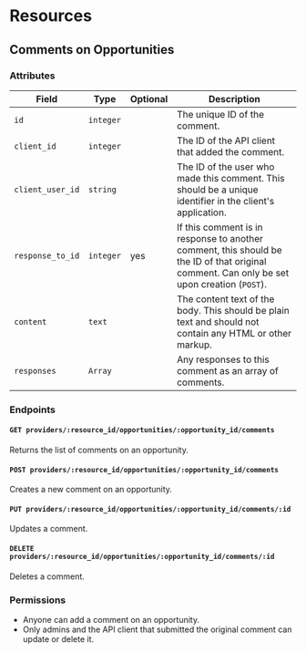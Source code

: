 # Resources

## Comments on Opportunities

### Attributes

Field            | Type      | Optional | Description                        
-----------------|-----------|----------|------------------------------------
`id`             | `integer` |          | The unique ID of the comment.
`client_id`      | `integer` |          | The ID of the API client that added the comment.
`client_user_id` | `string`  |          | The ID of the user who made this comment. This should be a unique identifier in the client's application.
`response_to_id` | `integer` | yes      | If this comment is in response to another comment, this should be the ID of that original comment. Can only be set upon creation (`POST`).
`content`        | `text`    |          | The content text of the body. This should be plain text and should not contain any HTML or other markup.
`responses`      | `Array`   |          | Any responses to this comment as an array of comments.

### Endpoints

#### `GET providers/:resource_id/opportunities/:opportunity_id/comments`

Returns the list of comments on an opportunity.

#### `POST providers/:resource_id/opportunities/:opportunity_id/comments`

Creates a new comment on an opportunity.

#### `PUT providers/:resource_id/opportunities/:opportunity_id/comments/:id`

Updates a comment.

#### `DELETE providers/:resource_id/opportunities/:opportunity_id/comments/:id`

Deletes a comment.

### Permissions

* Anyone can add a comment on an opportunity.
* Only admins and the API client that submitted the original comment can update or delete it.